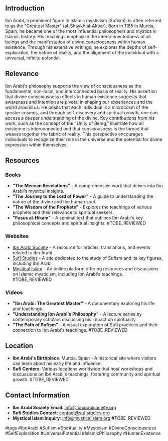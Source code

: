 ## Introduction
Ibn Arabi, a prominent figure in Islamic mysticism (Sufism), is often referred to as the "Greatest Master" (al-Shaykh al-Akbar). Born in 1165 in Murcia, Spain, he became one of the most influential philosophers and mystics in Islamic history. His teachings emphasize the interconnectedness of all beings and the manifestation of divine consciousness within human existence. Through his extensive writings, he explores the depths of self-exploration, the nature of reality, and the alignment of the individual with a universal, infinite potential.

## Relevance
Ibn Arabi's philosophy supports the view of consciousness as the fundamental, non-local, and interconnected basis of reality. His assertion that divine consciousness reflects in human existence suggests that awareness and intention are pivotal in shaping our experiences and the world around us. He posits that each individual is a microcosm of the greater cosmos, and through self-discovery and spiritual growth, one can access a deeper understanding of the divine. Key contributions from his work, such as the concept of the "Unity of Being," illustrate how all existence is interconnected and that consciousness is the thread that weaves together the fabric of reality. This perspective encourages individuals to recognize their role in the universe and the potential for divine expression within themselves.

## Resources

### Books
- **"The Meccan Revelations"** - A comprehensive work that delves into Ibn Arabi's mystical insights.
- **"The Journey to the Lord of Power"** - A guide to understanding the nature of the divine and the human soul.
- **"The Wisdom of the Prophets"** - Explores the teachings of various prophets and their relevance to spiritual seekers.
- **"Fusus al-Hikam"** - A seminal text that outlines Ibn Arabi's key philosophical concepts and spiritual insights. #TOBE_REVIEWED

### Websites
- [Ibn Arabi Society](http://www.ibnarabisociety.org) - A resource for articles, translations, and events related to Ibn Arabi.
- [Sufi Studies](http://www.sufistudies.org) - A site dedicated to the study of Sufism and its key figures, including Ibn Arabi.
- [Mystical Islam](http://www.mysticalislam.org) - An online platform offering resources and discussions on Islamic mysticism, including Ibn Arabi's teachings. #TOBE_REVIEWED

### Videos
- **"Ibn Arabi: The Greatest Master"** - A documentary exploring his life and teachings.
- **"Understanding Ibn Arabi's Philosophy"** - A lecture series by contemporary scholars discussing his impact on spirituality.
- **"The Path of Sufism"** - A visual exploration of Sufi practices and their connection to Ibn Arabi's teachings. #TOBE_REVIEWED

## Location
- **Ibn Arabi's Birthplace**: Murcia, Spain - A historical site where visitors can learn about his early life and influence.
- **Sufi Centers**: Various locations worldwide that host workshops and discussions on Ibn Arabi's teachings, fostering community and spiritual growth. #TOBE_REVIEWED

## Contact Information
- **Ibn Arabi Society Email**: info@ibnarabisociety.org
- **Sufi Studies Contact**: contact@sufistudies.org
- **Mystical Islam Inquiry**: info@mysticalislam.org #TOBE_REVIEWED

#tags 
#IbnArabi #Sufism #Spirituality #Mysticism #DivineConsciousness #SelfExploration #UniversalPotential #IslamicPhilosophy #HumanExistence
